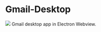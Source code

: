 # Gmail-Desktop
<img src="![image](https://github.com/ewerton-ssh/Gmail-Desktop/assets/88050094/1c11d2a8-c008-41d6-8acb-ad55ee9db311)" />
Gmail desktop app in Electron Webview.
